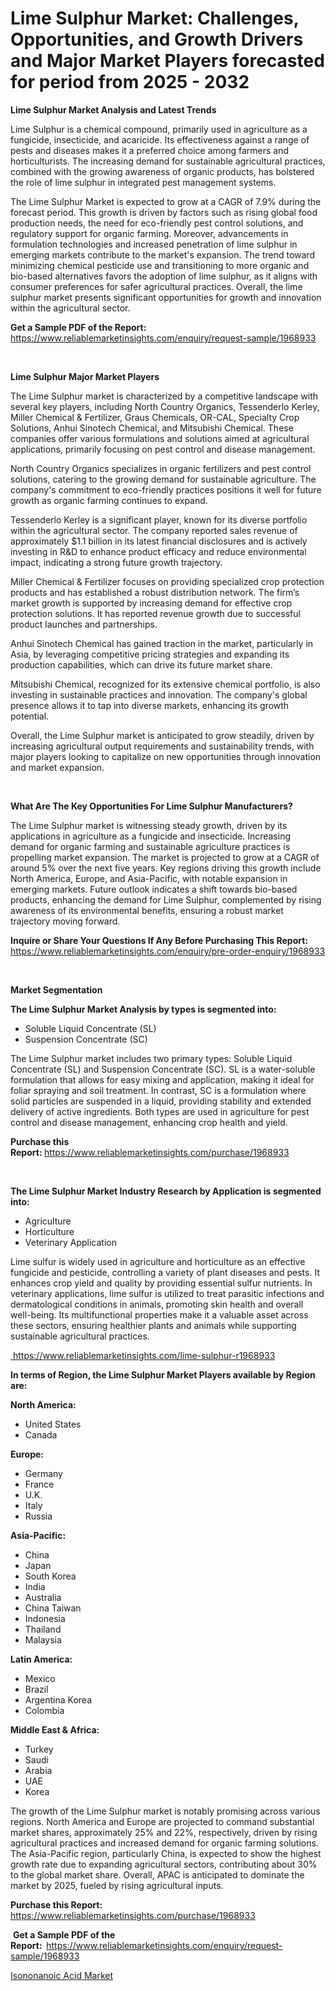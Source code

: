 <p><h1>Lime Sulphur Market: Challenges, Opportunities, and Growth Drivers and Major Market Players forecasted for period from 2025 - 2032</h1></p><p><strong>Lime Sulphur Market Analysis and Latest Trends</strong></p>
<p><p>Lime Sulphur is a chemical compound, primarily used in agriculture as a fungicide, insecticide, and acaricide. Its effectiveness against a range of pests and diseases makes it a preferred choice among farmers and horticulturists. The increasing demand for sustainable agricultural practices, combined with the growing awareness of organic products, has bolstered the role of lime sulphur in integrated pest management systems.</p><p>The Lime Sulphur Market is expected to grow at a CAGR of 7.9% during the forecast period. This growth is driven by factors such as rising global food production needs, the need for eco-friendly pest control solutions, and regulatory support for organic farming. Moreover, advancements in formulation technologies and increased penetration of lime sulphur in emerging markets contribute to the market's expansion. The trend toward minimizing chemical pesticide use and transitioning to more organic and bio-based alternatives favors the adoption of lime sulphur, as it aligns with consumer preferences for safer agricultural practices. Overall, the lime sulphur market presents significant opportunities for growth and innovation within the agricultural sector.</p></p>
<p><strong>Get a Sample PDF of the Report:&nbsp;</strong> <a href="https://www.reliablemarketinsights.com/enquiry/request-sample/1968933?utm_campaign=2981&utm_medium=2&utm_source=Github&utm_content=ia&utm_term=02042025&utm_id=lime-sulphur">https://www.reliablemarketinsights.com/enquiry/request-sample/1968933</a></p>
<p>&nbsp;</p>
<p><strong>Lime Sulphur Major Market Players</strong></p>
<p><p>The Lime Sulphur market is characterized by a competitive landscape with several key players, including North Country Organics, Tessenderlo Kerley, Miller Chemical & Fertilizer, Graus Chemicals, OR-CAL, Specialty Crop Solutions, Anhui Sinotech Chemical, and Mitsubishi Chemical. These companies offer various formulations and solutions aimed at agricultural applications, primarily focusing on pest control and disease management.</p><p>North Country Organics specializes in organic fertilizers and pest control solutions, catering to the growing demand for sustainable agriculture. The company's commitment to eco-friendly practices positions it well for future growth as organic farming continues to expand.</p><p>Tessenderlo Kerley is a significant player, known for its diverse portfolio within the agricultural sector. The company reported sales revenue of approximately $1.1 billion in its latest financial disclosures and is actively investing in R&D to enhance product efficacy and reduce environmental impact, indicating a strong future growth trajectory.</p><p>Miller Chemical & Fertilizer focuses on providing specialized crop protection products and has established a robust distribution network. The firm’s market growth is supported by increasing demand for effective crop protection solutions. It has reported revenue growth due to successful product launches and partnerships.</p><p>Anhui Sinotech Chemical has gained traction in the market, particularly in Asia, by leveraging competitive pricing strategies and expanding its production capabilities, which can drive its future market share.</p><p>Mitsubishi Chemical, recognized for its extensive chemical portfolio, is also investing in sustainable practices and innovation. The company's global presence allows it to tap into diverse markets, enhancing its growth potential.</p><p>Overall, the Lime Sulphur market is anticipated to grow steadily, driven by increasing agricultural output requirements and sustainability trends, with major players looking to capitalize on new opportunities through innovation and market expansion.</p></p>
<p>&nbsp;</p>
<p><strong>What Are The Key Opportunities For Lime Sulphur Manufacturers?</strong></p>
<p><p>The Lime Sulphur market is witnessing steady growth, driven by its applications in agriculture as a fungicide and insecticide. Increasing demand for organic farming and sustainable agriculture practices is propelling market expansion. The market is projected to grow at a CAGR of around 5% over the next five years. Key regions driving this growth include North America, Europe, and Asia-Pacific, with notable expansion in emerging markets. Future outlook indicates a shift towards bio-based products, enhancing the demand for Lime Sulphur, complemented by rising awareness of its environmental benefits, ensuring a robust market trajectory moving forward.</p></p>
<p><strong>Inquire or Share Your Questions If Any Before Purchasing This Report:</strong> <a href="https://www.reliablemarketinsights.com/enquiry/pre-order-enquiry/1968933?utm_campaign=2981&utm_medium=2&utm_source=Github&utm_content=ia&utm_term=02042025&utm_id=lime-sulphur">https://www.reliablemarketinsights.com/enquiry/pre-order-enquiry/1968933</a></p>
<p>&nbsp;</p>
<p><strong>Market Segmentation</strong></p>
<p><strong>The Lime Sulphur Market Analysis by types is segmented into:</strong></p>
<p><ul><li>Soluble Liquid Concentrate (SL)</li><li>Suspension Concentrate (SC)</li></ul></p>
<p><p>The Lime Sulphur market includes two primary types: Soluble Liquid Concentrate (SL) and Suspension Concentrate (SC). SL is a water-soluble formulation that allows for easy mixing and application, making it ideal for foliar spraying and soil treatment. In contrast, SC is a formulation where solid particles are suspended in a liquid, providing stability and extended delivery of active ingredients. Both types are used in agriculture for pest control and disease management, enhancing crop health and yield.</p></p>
<p><strong>Purchase this Report:&nbsp;</strong><a href="https://www.reliablemarketinsights.com/purchase/1968933?utm_campaign=2981&utm_medium=2&utm_source=Github&utm_content=ia&utm_term=02042025&utm_id=lime-sulphur">https://www.reliablemarketinsights.com/purchase/1968933</a></p>
<p>&nbsp;</p>
<p><strong>The Lime Sulphur Market Industry Research by Application is segmented into:</strong></p>
<p><ul><li>Agriculture</li><li>Horticulture</li><li>Veterinary Application</li></ul></p>
<p><p>Lime sulfur is widely used in agriculture and horticulture as an effective fungicide and pesticide, controlling a variety of plant diseases and pests. It enhances crop yield and quality by providing essential sulfur nutrients. In veterinary applications, lime sulfur is utilized to treat parasitic infections and dermatological conditions in animals, promoting skin health and overall well-being. Its multifunctional properties make it a valuable asset across these sectors, ensuring healthier plants and animals while supporting sustainable agricultural practices.</p></p>
<p><a href="https://www.reliablemarketinsights.com/lime-sulphur-r1968933?utm_campaign=2981&utm_medium=2&utm_source=Github&utm_content=ia&utm_term=02042025&utm_id=lime-sulphur">&nbsp;https://www.reliablemarketinsights.com/lime-sulphur-r1968933</a></p>
<p><strong>In terms of Region, the Lime Sulphur Market Players available by Region are:</strong></p>
<p>
    <p> <strong> North America: </strong>
        <ul>
            <li>United States</li>
            <li>Canada</li>
        </ul>
        </p> 
    <p> <strong> Europe: </strong>
        <ul>
            <li>Germany</li>
            <li>France</li>
            <li>U.K.</li>
            <li>Italy</li>
            <li>Russia</li>
        </ul>
        </p> 
    <p> <strong> Asia-Pacific: </strong>
        <ul>
            <li>China</li>
            <li>Japan</li>
            <li>South Korea</li>
            <li>India</li>
            <li>Australia</li>
            <li>China Taiwan</li>
            <li>Indonesia</li>
            <li>Thailand</li>
            <li>Malaysia</li>
        </ul>
        </p> 
    <p> <strong> Latin America: </strong>
        <ul>
            <li>Mexico</li>
            <li>Brazil</li>
            <li>Argentina Korea</li>
            <li>Colombia</li>
        </ul>
        </p> 
    <p> <strong> Middle East & Africa: </strong>
        <ul>
            <li>Turkey</li>
            <li>Saudi</li>
            <li>Arabia</li>
            <li>UAE</li>
            <li>Korea</li>
        </ul>
    </p>
    </p>
<p><p>The growth of the Lime Sulphur market is notably promising across various regions. North America and Europe are projected to command substantial market shares, approximately 25% and 22%, respectively, driven by rising agricultural practices and increased demand for organic farming solutions. The Asia-Pacific region, particularly China, is expected to show the highest growth rate due to expanding agricultural sectors, contributing about 30% to the global market share. Overall, APAC is anticipated to dominate the market by 2025, fueled by rising agricultural inputs.</p></p>
<p><strong>Purchase this Report: </strong><a href="https://www.reliablemarketinsights.com/purchase/1968933?utm_campaign=2981&utm_medium=2&utm_source=Github&utm_content=ia&utm_term=02042025&utm_id=lime-sulphur">https://www.reliablemarketinsights.com/purchase/1968933</a></p>
<p>&nbsp;<strong>Get a Sample PDF of the Report:&nbsp;&nbsp;</strong><a href="https://www.reliablemarketinsights.com/enquiry/request-sample/1968933?utm_campaign=2981&utm_medium=2&utm_source=Github&utm_content=ia&utm_term=02042025&utm_id=lime-sulphur">https://www.reliablemarketinsights.com/enquiry/request-sample/1968933</a></p>
<p><strong></strong></p>
<p><p><a href="https://github.com/birbamanan03/Market-Research-Report-List-1/blob/main/isononanoic-acid-market.md?utm_campaign=2981&utm_medium=2&utm_source=Github&utm_content=ia&utm_term=02042025&utm_id=lime-sulphur">Isononanoic Acid Market</a></p></p>